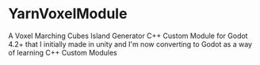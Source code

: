 # YarnVoxelModule
A Voxel Marching Cubes Island Generator C++ Custom Module for Godot 4.2+ that I initially made in unity and I'm now converting to Godot as a way of learning C++ Custom Modules
